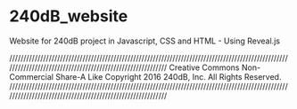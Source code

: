# 240dB_website
Website for 240dB project in Javascript, CSS and HTML - Using Reveal.js

/////////////////////////////////////////////////////////////////////////////////////////////////////////////////////////////////////////////////////////// Creative Commons Non-Commercial Share-A Like Copyright 2016 240dB, Inc. All Rights Reserved. 
///////////////////////////////////////////////////////////////////////////////////////////////////////////////////////////////////////////////////////////
